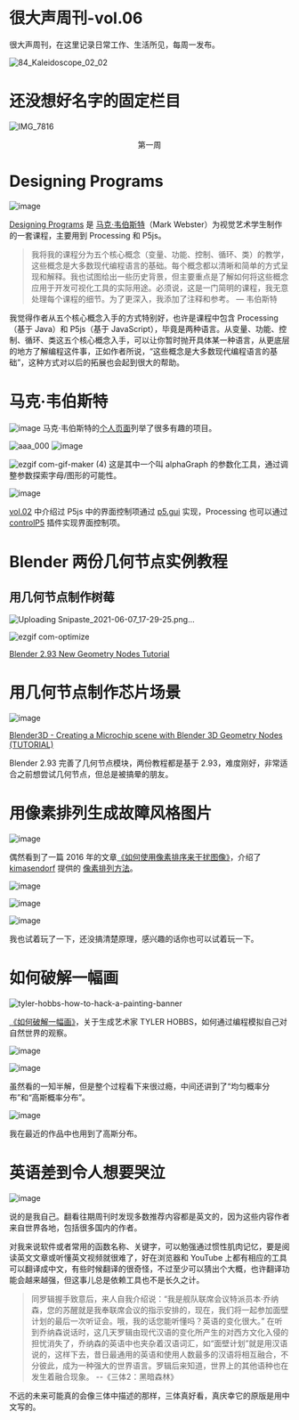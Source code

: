 # 很大声周刊-vol.06
很大声周刊，在这里记录日常工作、生活所见，每周一发布。

![84_Kaleidoscope_02_02](https://user-images.githubusercontent.com/20842136/121626615-5ab41580-caa8-11eb-958e-f054f035cedd.png)

# 还没想好名字的固定栏目
![IMG_7816](https://user-images.githubusercontent.com/20842136/121684634-87404f80-caf1-11eb-957c-7392c4fd4ebf.jpeg)
<p align="center">第一周</p>

# Designing Programs
![image](https://user-images.githubusercontent.com/20842136/121627195-7ff55380-caa9-11eb-912d-eaeb2d092657.png)

[Designing Programs](https://designingprograms.bitbucket.io/index.html) 是 [马克·韦伯斯特](https://twitter.com/motiondesign_01)（Mark Webster）为视觉艺术学生制作的一套课程，主要用到 Processing 和 P5js。

> 我将我的课程分为五个核心概念（变量、功能、控制、循环、类）的教学，这些概念是大多数现代编程语言的基础。每个概念都以清晰和简单的方式呈现和解释。我也试图给出一些历史背景，但主要重点是了解如何将这些概念应用于开发可视化工具的实际用途。必须说，这是一门简明的课程，我无意处理每个课程的细节。为了更深入，我添加了注释和参考。 — 韦伯斯特

我觉得作者从五个核心概念入手的方式特别好，也许是课程中包含 Processing（基于 Java）和 P5js（基于 JavaScript），毕竟是两种语言。从变量、功能、控制、循环、类这五个核心概念入手，可以让你暂时抛开具体某一种语言，从更底层的地方了解编程这件事，正如作者所说，“这些概念是大多数现代编程语言的基础”，这种方式对以后的拓展也会起到很大的帮助。

# 马克·韦伯斯特
![image](https://user-images.githubusercontent.com/20842136/121775190-b1a91000-cbb8-11eb-97f3-0844834bdba4.png)
马克·韦伯斯特的[个人页面](https://area03.bitbucket.io/process)列举了很多有趣的项目。

![aaa_000](https://user-images.githubusercontent.com/20842136/121775243-fb91f600-cbb8-11eb-9b00-edd82c890f00.jpg)
![image](https://user-images.githubusercontent.com/20842136/121775283-47dd3600-cbb9-11eb-8559-f4f94c5efdc0.png)

![ezgif com-gif-maker (4)](https://user-images.githubusercontent.com/20842136/121775837-6ee93700-cbbc-11eb-9d50-16dc96a5c809.gif)
这是其中一个叫 alphaGraph 的参数化工具，通过调整参数探索字母/图形的可能性。

![image](https://user-images.githubusercontent.com/20842136/118215264-cc964080-b4a3-11eb-8a29-2b55d52c3132.png)

[vol.02](vol.02) 中介绍过 P5js 中的界面控制项通过 [p5.gui](https://github.com/bitcraftlab/p5.gui) 实现，Processing 也可以通过 [controlP5](http://www.sojamo.de/libraries/controlP5/) 插件实现界面控制项。

# Blender 两份几何节点实例教程
## 用几何节点制作树莓
![Uploading Snipaste_2021-06-07_17-29-25.png…](https://user-images.githubusercontent.com/20842136/121683478-0765b580-caf0-11eb-976f-54b604f32c57.png)

![ezgif com-optimize](https://user-images.githubusercontent.com/20842136/121683480-092f7900-caf0-11eb-825f-33eb8ca8fa9c.gif)

[Blender 2.93 New Geometry Nodes Tutorial](https://www.youtube.com/watch?v=TjGL4RjR13Q&list=LL&index=2)

# 用几何节点制作芯片场景
![image](https://user-images.githubusercontent.com/20842136/121684433-43e5e100-caf1-11eb-86b0-fd7417d69284.png)

[Blender3D - Creating a Microchip scene with Blender 3D Geometry Nodes (TUTORIAL)](https://www.youtube.com/watch?v=rE6vs7MlqbY&list=LL&index=9&t=1s)

Blender 2.93 完善了几何节点模块，两份教程都是基于 2.93，难度刚好，非常适合之前想尝试几何节点，但总是被搞晕的朋友。

# 用像素排列生成故障风格图片
![image](https://user-images.githubusercontent.com/20842136/121711990-c7adc680-cb0d-11eb-9c39-94f5751e4c41.png)

偶然看到了一篇 2016 年的文章[《如何使用像素排序来干扰图像》](http://datamoshing.com/2016/06/16/how-to-glitch-images-using-pixel-sorting/)，介绍了 [kimasendorf](http://kimasendorf.com/) 提供的 [像素排列方法](https://github.com/kimasendorf/ASDFPixelSort)。

![image](https://user-images.githubusercontent.com/20842136/121711734-80273a80-cb0d-11eb-9f7e-ed49ab48d00f.png)

![image](https://user-images.githubusercontent.com/20842136/121711706-7b628680-cb0d-11eb-943c-01b36ac8649a.png)

![image](https://user-images.githubusercontent.com/20842136/121711721-7dc4e080-cb0d-11eb-9603-b2faa772e682.png)

我也试着玩了一下，还没搞清楚原理，感兴趣的话你也可以试着玩一下。

# 如何破解一幅画
![tyler-hobbs-how-to-hack-a-painting-banner](https://user-images.githubusercontent.com/20842136/121714534-7f43d800-cb10-11eb-8bd4-7cc2aada00ab.jpg)

[《如何破解一幅画》](https://tylerxhobbs.com/essays/2020/how-to-hack-a-painting)，关于生成艺术家 TYLER HOBBS，如何通过编程模拟自己对自然世界的观察。

![image](https://user-images.githubusercontent.com/20842136/121715569-9f27cb80-cb11-11eb-81d7-f97eb1b4f4f1.png)

![image](https://user-images.githubusercontent.com/20842136/121716332-794ef680-cb12-11eb-847d-cb4d1ae4bb72.png)

虽然看的一知半解，但是整个过程看下来很过瘾，中间还讲到了“均匀概率分布”和“高斯概率分布”。

![image](https://user-images.githubusercontent.com/20842136/121716477-a9969500-cb12-11eb-91bf-e69110a2f13b.png)

我在最近的作品中也用到了高斯分布。

# 英语差到令人想要哭泣
![image](https://user-images.githubusercontent.com/20842136/121776425-63e3d600-cbbf-11eb-98ab-5436407a0c3c.png)

说的是我自己。翻看往期周刊时发现多数推荐内容都是英文的，因为这些内容作者来自世界各地，包括很多国内的作者。

对我来说软件或者常用的函数名称、关键字，可以勉强通过惯性肌肉记忆，要是阅读英文文章或听懂英文视频就很难了，好在浏览器和 YouTube 上都有相应的工具可以翻译成中文，有些时候翻译的很奇怪，不过至少可以猜出个大概，也许翻译功能会越来越强，但这事儿总是依赖工具也不是长久之计。

> 同罗辑握手致意后，来人自我介绍说：“我是舰队联席会议特派员本·乔纳森，您的苏醒就是我奉联席会议的指示安排的，现在，我们将一起参加面壁计划的最后一次听证会。哦，我的话您能听懂吗？英语的变化很大。” 在听到乔纳森说话时，这几天罗辑由现代汉语的变化所产生的对西方文化入侵的担忧消失了，乔纳森的英语中也夹杂着汉语词汇，如“面壁计划”就是用汉语说的，这样下去，昔日最通用的英语和使用人数最多的汉语将相互融合，不分彼此，成为一种强大的世界语言。罗辑后来知道，世界上的其他语种也在发生着融合现象。 --《三体2：黑暗森林》

不远的未来可能真的会像三体中描述的那样，三体真好看，真庆幸它的原版是用中文写的。